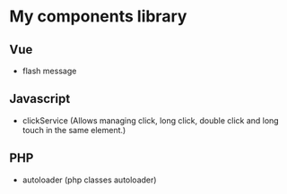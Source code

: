 # My components library

## Vue

* flash message

## Javascript

* clickService (Allows managing click, long click, double click and long touch in the same element.)

## PHP

* autoloader (php classes autoloader)